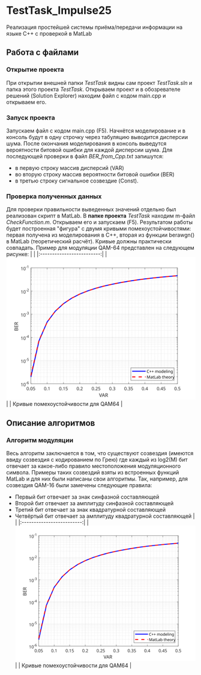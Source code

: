 # TestTask_Impulse25
Реализация простейшей системы приёма/передачи информации на языке C++ с проверкой в MatLab

## Работа с файлами
### Открытие проекта
При открытии внешней папки *TestTask* видны сам проект *TestTask.sln* и папка этого проекта *TestTask*. Открываем проект и в обозревателе решений (Solution Explorer) находим файл с кодом main.cpp и открываем его.

### Запуск проекта
Запускаем файл с кодом main.cpp (F5). Начнётся моделирование и в консоль будут в одну строчку через табуляцию выводится дисперсии шума. После окончания моделирования в консоль выведутся вероятности битовой ошибки для каждой дисперсии шума. Для последующей проверки в файл *BER_from_Cpp.txt* запишутся: 
- в первую строку массив дисперсий (VAR)
- во вторую строку массив вероятности битовой ошибки (BER)
- в третью строку сигнальное созвездие (Const).

### Проверка полученных данных
Для проверки правильности выведенных значений отдельно был реализован скрипт в MatLab. В **папке проекта** *TestTask* находим m-файл *CheckFunction.m*. Открываем его и запускаем (F5). Результатом работы будет построенная "фигура" с двумя кривыми помехоустойчивостями: первая получена из моделирования в C++, вторая из функции berawgn() в MatLab (теоретический расчёт). Кривые должны практически совпадать. Пример для модуляции QAM-64 представлен на следующем рисунке:
| |
|:-------------------------:|
| ![Кривые помехоустойчивости для QAM64](https://github.com/Mishailochka/TestTask_Impulse25/blob/main/TestTask/TestTask/ImunityCurve.svg) |
| Кривые помехоустойчивости для QAM64 |

## Описание алгоритмов
### Алгоритм модуляции
Весь алгоритм заключается в том, что существуют созвездия (имеются ввиду созвездия с кодированием по Грею) где каждый из log2(M) бит отвечает за какое-либо правило местоположения модуляционного символа. Примеры таких созвездий взяты из встроенных функций MatLab и для них были написаны свои алгоритмы. Так, например, для созвездия QAM-16 были замечены следующие правила:
- Первый бит отвечает за знак синфазной составляющей
- Второй бит отвечает за амплитуду синфазной составляющей
- Третий бит отвечает за знак квадратурной составляющей
- Четвёртый бит отвечает за амплитуду квадратурной составляющей
| |
|:-------------------------:|
| ![Кривые помехоустойчивости для QAM64](https://github.com/Mishailochka/TestTask_Impulse25/blob/main/TestTask/TestTask/ImunityCurve.svg) |
| Кривые помехоустойчивости для QAM64 |
